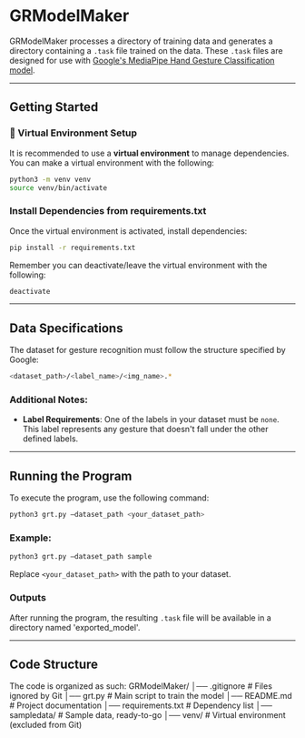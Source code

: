 # GRModelMaker

GRModelMaker processes a directory of training data and generates a directory containing a `.task` file trained on the data. These `.task` files are designed for use with [Google's MediaPipe Hand Gesture Classification model](https://ai.google.dev/edge/mediapipe/solutions/vision/gesture_recognizer).

---

## Getting Started

### 🔹 Virtual Environment Setup
It is recommended to use a **virtual environment** to manage dependencies.
You can make a virtual environment with the following:
```sh
python3 -m venv venv
source venv/bin/activate
```

### Install Dependencies from requirements.txt
Once the virtual environment is activated, install dependencies:
```sh
pip install -r requirements.txt
```
Remember you can deactivate/leave the virtual environment with the following:
```sh
deactivate
```
---

## Data Specifications

The dataset for gesture recognition must follow the structure specified by Google:

```sh
<dataset_path>/<label_name>/<img_name>.*
```

### Additional Notes:

- **Label Requirements**: One of the labels in your dataset must be `none`. This label represents any gesture that doesn't fall under the other defined labels.

---

## Running the Program

To execute the program, use the following command:

```sh
python3 grt.py –dataset_path <your_dataset_path>
```

### Example:

```sh
python3 grt.py –dataset_path sample
```

Replace `<your_dataset_path>` with the path to your dataset.

### Outputs

After running the program, the resulting `.task` file will be available in a directory named 'exported_model'.

--- 

## Code Structure
The code is organized as such:
GRModelMaker/
│── .gitignore             # Files ignored by Git
│── grt.py                 # Main script to train the model
│── README.md              # Project documentation
│── requirements.txt       # Dependency list
│── sampledata/            # Sample data, ready-to-go
│── venv/                  # Virtual environment (excluded from Git)

